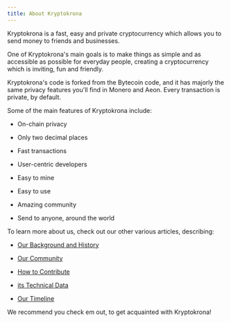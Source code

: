 ```yaml
---
title: About Kryptokrona
---
```


Kryptokrona is a fast, easy and private cryptocurrency which allows you to send money to friends and businesses.

One of Kryptokrona's main goals is to make things as simple and as accessible as possible for everyday people, creating a cryptocurrency which is inviting, fun and friendly.

Kryptokrona's code is forked from the Bytecoin code, and it has majorly the same privacy features you'll find in Monero and Aeon. Every transaction is private, by default.

Some of the main features of Kryptokrona include:

- On-chain privacy

- Only two decimal places

- Fast transactions

- User-centric developers

- Easy to mine

- Easy to use

- Amazing community

- Send to anyone, around the world


To learn more about us, check out our other various articles, describing:

- [Our Background and History](Background-and-History)

- [Our Community](Community)

- [How to Contribute](Contributing)

- [its Technical Data](Technical-Data)

- [Our Timeline](Timeline)

We recommend you check em out, to get acquainted with Kryptokrona!
